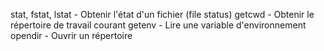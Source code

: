stat, fstat, lstat				- Obtenir l'état d'un fichier (file status)
getcwd							- Obtenir le répertoire de travail courant
getenv							- Lire une variable d'environnement
opendir							- Ouvrir un répertoire
